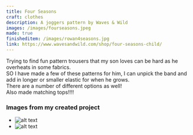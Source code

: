 ```yaml
---
title: Four Seasons
craft: clothes
description: A joggers pattern by Waves & Wild
images: /images/fourseasons.jpeg
made: true
finisheditem: /images/rowan4seasons.jpg
link: https://www.wavesandwild.com/shop/four-seasons-child/
---
```


Trying to find fun pattern trousers that my son loves can be hard as he overheats in some fabrics.    
SO I have made a few of these patterns for him, I can unpick the band and add in longer or smaller elastic for when he grows.     
There are a number of different options as well!   
Also made matching tops!!!!  

### Images from my created project   
* ![alt text](/images/rowan4seasons.jpg "mdImage")
* ![alt text](/images/dino.jpg "mdImage")